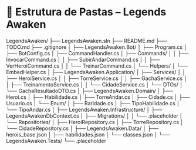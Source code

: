# 📁 Estrutura de Pastas – Legends Awaken

LegendsAwaken/
├── LegendsAwaken.sln
├── README.md
├── TODO.md
├── .gitignore
│
├── LegendsAwaken.Bot/
│ ├── Program.cs
│ ├── BotConfig.cs
│ ├── CommandHandler.cs
│ ├── Commands/
│ │ ├── InvocarCommand.cs
│ │ ├── SubirAndarCommand.cs
│ │ ├── VerHeroiCommand.cs
│ │ └── TreinarCommand.cs
│ └── Helpers/
│ └── EmbedHelper.cs
│
├── LegendsAwaken.Application/
│ ├── Services/
│ │ ├── HeroiService.cs
│ │ ├── TorreService.cs
│ │ ├── GachaService.cs
│ │ ├── TreinamentoService.cs
│ │ └── CidadeService.cs
│ └── DTOs/
│ └── GachaResultadoDTO.cs
│
├── LegendsAwaken.Domain/
│ ├── Heroi.cs
│ ├── Habilidade.cs
│ ├── TorreAndar.cs
│ ├── Cidade.cs
│ ├── Usuario.cs
│ └── Enum/
│ ├── Raridade.cs
│ ├── TipoHabilidade.cs
│ └── TipoAndar.cs
│
├── LegendsAwaken.Infrastructure/
│ ├── LegendsAwakenDbContext.cs
│ ├── Migrations/
│ │ └── .placeholder
│ └── Repositories/
│ ├── HeroiRepository.cs
│ ├── TorreRepository.cs
│ └── CidadeRepository.cs
│
├── LegendsAwaken.Data/
│ ├── herois_base.json
│ ├── habilidades.json
│ └── classes.json
│
└── LegendsAwaken.Tests/
└── .placeholder